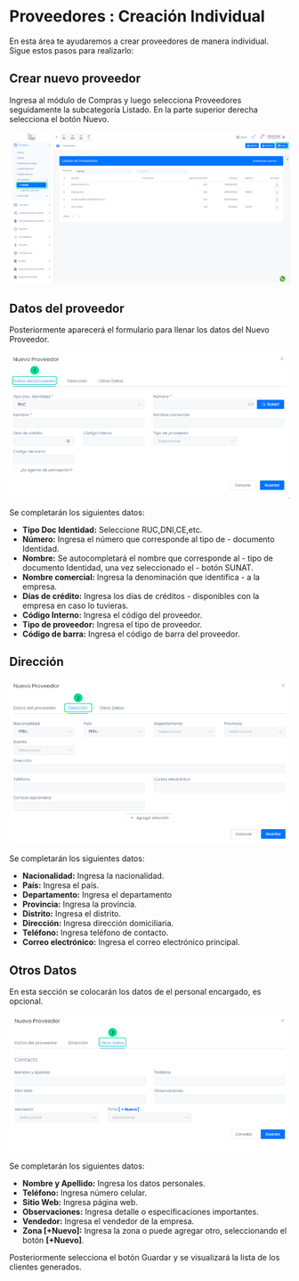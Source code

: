 # Proveedores : Creación Individual

En esta área te ayudaremos a crear proveedores de manera individual. Sigue estos pasos para realizarlo:

## Crear nuevo proveedor

Ingresa al módulo de Compras y luego selecciona Proveedores seguidamente la subcategoría Listado. En la parte superior derecha selecciona el botón Nuevo.

![Alt text](img/listado1.jpg)

## Datos del proveedor

Posteriormente aparecerá el formulario para llenar los datos del Nuevo Proveedor.

![Alt text](img/listado2.jpg)

Se completarán los siguientes datos:

- **Tipo Doc Identidad:** Seleccione RUC,DNI,CE,etc.
- **Número:** Ingresa el número que corresponde al tipo de - documento Identidad.
- **Nombre:** Se autocompletará el nombre que corresponde al - tipo de documento Identidad, una vez seleccionado el - botón SUNAT.
- **Nombre comercial:** Ingresa la denominación que identifica - a la empresa.
- **Días de crédito:** Ingresa los días de créditos - disponibles con la empresa en caso lo tuvieras.
- **Código Interno:** Ingresa el código del proveedor.
- **Tipo de proveedor:** Ingresa el tipo de proveedor.
- **Código de barra:** Ingresa el código de barra del proveedor.

## Dirección

![Alt text](img/listado3.jpg)

Se completarán los siguientes datos:

- **Nacionalidad:** Ingresa la nacionalidad.
- **País:** Ingresa el país.
- **Departamento:** Ingresa el departamento
- **Provincia:** Ingresa la provincia.
- **Distrito:** Ingresa el distrito.
- **Dirección:** Ingresa dirección domiciliaria.
- **Teléfono:** Ingresa teléfono de contacto.
- **Correo electrónico:** Ingresa el correo electrónico principal.

## Otros Datos

En esta sección se colocarán los datos de el personal encargado, es opcional.

![Alt text](img/listado4.jpg)

Se completarán los siguientes datos:

- **Nombre y Apellido:** Ingresa los datos personales.
- **Teléfono:** Ingresa número celular.
- **Sitio Web:** Ingresa página web.
- **Observaciones:** Ingresa detalle o especificaciones importantes.
- **Vendedor:** Ingresa el vendedor de la empresa.
- **Zona [+Nuevo]:** Ingresa la zona o puede agregar otro, seleccionando el botón **[+Nuevo]**.

Posteriormente selecciona el botón Guardar y se visualizará la lista de los clientes generados.
